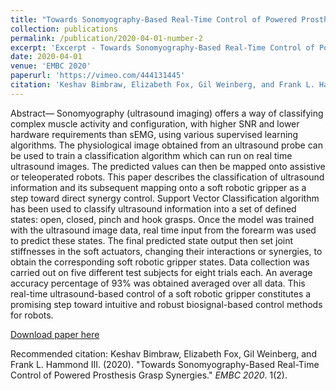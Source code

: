 ```yaml
---
title: "Towards Sonomyography-Based Real-Time Control of Powered Prosthesis Grasp Synergies"
collection: publications
permalink: /publication/2020-04-01-number-2
excerpt: 'Excerpt - Towards Sonomyography-Based Real-Time Control of Powered Prosthesis Grasp Synergies.'
date: 2020-04-01
venue: 'EMBC 2020'
paperurl: 'https://vimeo.com/444131445'
citation: 'Keshav Bimbraw, Elizabeth Fox, Gil Weinberg, and Frank L. Hammond III. (2020). &quot;Towards Sonomyography-Based Real-Time Control of Powered Prosthesis Grasp Synergies.&quot; <i>EMBC 2020</i>. 1(2).'
---
```

Abstract— Sonomyography (ultrasound imaging) offers a way of classifying complex muscle activity and configuration, with higher SNR and lower hardware requirements than sEMG, using various supervised learning algorithms. The physiological image obtained from an ultrasound probe can be used to train a classification algorithm which can run on real time ultrasound images. The predicted values can then be mapped onto assistive or teleoperated robots. This paper describes the classification of ultrasound information and its subsequent mapping onto a soft robotic gripper as a step toward direct synergy control. Support Vector Classification algorithm has been used to classify ultrasound information into a set of defined states: open, closed, pinch and hook grasps. Once the model was trained with the ultrasound image data, real time input from the forearm was used to predict these states. The final predicted state output then set joint stiffnesses in the soft actuators, changing their interactions or synergies, to obtain the corresponding soft robotic gripper states. Data collection was carried out on five different test subjects for eight trials each. An average accuracy percentage of 93% was obtained averaged over all data. This real-time ultrasound-based control of a soft robotic gripper constitutes a promising step toward intuitive and robust biosignal-based control methods for robots.

[Download paper here](http://academicpages.github.io/files/paper3.pdf)

Recommended citation: Keshav Bimbraw, Elizabeth Fox, Gil Weinberg, and Frank L. Hammond III. (2020). &quot;Towards Sonomyography-Based Real-Time Control of Powered Prosthesis Grasp Synergies.&quot; <i>EMBC 2020</i>. 1(2).
